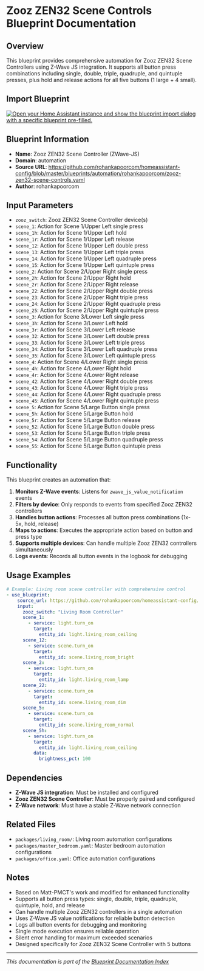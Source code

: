# Zooz ZEN32 Scene Controls Blueprint Documentation

## Overview
This blueprint provides comprehensive automation for Zooz ZEN32 Scene Controllers using Z-Wave JS integration. It supports all button press combinations including single, double, triple, quadruple, and quintuple presses, plus hold and release actions for all five buttons (1 large + 4 small).

## Import Blueprint

[![Open your Home Assistant instance and show the blueprint import dialog with a specific blueprint pre-filled.](https://my.home-assistant.io/badges/blueprint_import.svg)](https://my.home-assistant.io/redirect/blueprint_import/?blueprint_url=https%3A//github.com/rohankapoorcom/homeassistant-config/blob/master/blueprints/automation/rohankapoorcom/zooz-zen32-scene-controls.yaml)

## Blueprint Information
- **Name**: Zooz ZEN32 Scene Controller (ZWave-JS)
- **Domain**: automation
- **Source URL**: https://github.com/rohankapoorcom/homeassistant-config/blob/master/blueprints/automation/rohankapoorcom/zooz-zen32-scene-controls.yaml
- **Author**: rohankapoorcom

## Input Parameters
- `zooz_switch`: Zooz ZEN32 Scene Controller device(s)
- `scene_1`: Action for Scene 1/Upper Left single press
- `scene_1h`: Action for Scene 1/Upper Left hold
- `scene_1r`: Action for Scene 1/Upper Left release
- `scene_12`: Action for Scene 1/Upper Left double press
- `scene_13`: Action for Scene 1/Upper Left triple press
- `scene_14`: Action for Scene 1/Upper Left quadruple press
- `scene_15`: Action for Scene 1/Upper Left quintuple press
- `scene_2`: Action for Scene 2/Upper Right single press
- `scene_2h`: Action for Scene 2/Upper Right hold
- `scene_2r`: Action for Scene 2/Upper Right release
- `scene_22`: Action for Scene 2/Upper Right double press
- `scene_23`: Action for Scene 2/Upper Right triple press
- `scene_24`: Action for Scene 2/Upper Right quadruple press
- `scene_25`: Action for Scene 2/Upper Right quintuple press
- `scene_3`: Action for Scene 3/Lower Left single press
- `scene_3h`: Action for Scene 3/Lower Left hold
- `scene_3r`: Action for Scene 3/Lower Left release
- `scene_32`: Action for Scene 3/Lower Left double press
- `scene_33`: Action for Scene 3/Lower Left triple press
- `scene_34`: Action for Scene 3/Lower Left quadruple press
- `scene_35`: Action for Scene 3/Lower Left quintuple press
- `scene_4`: Action for Scene 4/Lower Right single press
- `scene_4h`: Action for Scene 4/Lower Right hold
- `scene_4r`: Action for Scene 4/Lower Right release
- `scene_42`: Action for Scene 4/Lower Right double press
- `scene_43`: Action for Scene 4/Lower Right triple press
- `scene_44`: Action for Scene 4/Lower Right quadruple press
- `scene_45`: Action for Scene 4/Lower Right quintuple press
- `scene_5`: Action for Scene 5/Large Button single press
- `scene_5h`: Action for Scene 5/Large Button hold
- `scene_5r`: Action for Scene 5/Large Button release
- `scene_52`: Action for Scene 5/Large Button double press
- `scene_53`: Action for Scene 5/Large Button triple press
- `scene_54`: Action for Scene 5/Large Button quadruple press
- `scene_55`: Action for Scene 5/Large Button quintuple press

## Functionality
This blueprint creates an automation that:

1. **Monitors Z-Wave events**: Listens for `zwave_js_value_notification` events
2. **Filters by device**: Only responds to events from specified Zooz ZEN32 controllers
3. **Handles button actions**: Processes all button press combinations (1x-5x, hold, release)
4. **Maps to actions**: Executes the appropriate action based on button and press type
5. **Supports multiple devices**: Can handle multiple Zooz ZEN32 controllers simultaneously
6. **Logs events**: Records all button events in the logbook for debugging

## Usage Examples
```yaml
# Example: Living room scene controller with comprehensive control
- use_blueprint:
    source_url: https://github.com/rohankapoorcom/homeassistant-config/blob/master/blueprints/automation/rohankapoorcom/zooz-zen32-scene-controls.yaml
    input:
      zooz_switch: "Living Room Controller"
      scene_1:
        - service: light.turn_on
          target:
            entity_id: light.living_room_ceiling
      scene_12:
        - service: scene.turn_on
          target:
            entity_id: scene.living_room_bright
      scene_2:
        - service: light.turn_on
          target:
            entity_id: light.living_room_lamp
      scene_22:
        - service: scene.turn_on
          target:
            entity_id: scene.living_room_dim
      scene_5:
        - service: scene.turn_on
          target:
            entity_id: scene.living_room_normal
      scene_5h:
        - service: light.turn_on
          target:
            entity_id: light.living_room_ceiling
          data:
            brightness_pct: 100
```

## Dependencies
- **Z-Wave JS integration**: Must be installed and configured
- **Zooz ZEN32 Scene Controller**: Must be properly paired and configured
- **Z-Wave network**: Must have a stable Z-Wave network connection

## Related Files
- `packages/living_room/`: Living room automation configurations
- `packages/master_bedroom.yaml`: Master bedroom automation configurations
- `packages/office.yaml`: Office automation configurations

## Notes
- Based on Matt-PMCT's work and modified for enhanced functionality
- Supports all button press types: single, double, triple, quadruple, quintuple, hold, and release
- Can handle multiple Zooz ZEN32 controllers in a single automation
- Uses Z-Wave JS value notifications for reliable button detection
- Logs all button events for debugging and monitoring
- Single mode execution ensures reliable operation
- Silent error handling for maximum exceeded scenarios
- Designed specifically for Zooz ZEN32 Scene Controller with 5 buttons

---

*This documentation is part of the [Blueprint Documentation Index](../../../README.md)*
